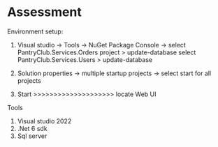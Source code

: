 # Assessment

Environment setup: 

1. Visual studio -> Tools -> NuGet Package Console -> select PantryClub.Services.Orders project > update-database 
                                                     select PantryClub.Services.Users > update-database
                                                     
2. Solution properties -> multiple startup projects -> select start for all projects
3. Start >>>>>>>>>>>>>>>>>>>> locate Web UI

Tools

1. Visual studio 2022
2. .Net 6 sdk
3. Sql server
